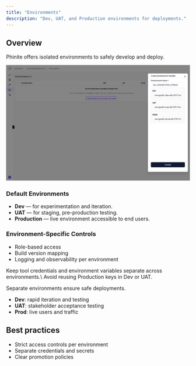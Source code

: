 ```yaml
---
title: "Environments"
description: "Dev, UAT, and Production environments for deployments."
---
```


## Overview
Phinite offers isolated environments to safely develop and deploy.

<Frame>
  <img src="/enviroment.png" alt="Environments" />
</Frame>


### Default Environments

- **Dev** — for experimentation and iteration.
- **UAT** — for staging, pre-production testing.
- **Production** — live environment accessible to end users.

### Environment-Specific Controls

- Role-based access
- Build version mapping
- Logging and observability per environment

<Note type="tip">
  Keep tool credentials and environment variables separate across environments.\
  Avoid reusing Production keys in Dev or UAT.
</Note>

Separate environments ensure safe deployments.

- **Dev**: rapid iteration and testing
- **UAT**: stakeholder acceptance testing
- **Prod**: live users and traffic

## Best practices

- Strict access controls per environment
- Separate credentials and secrets
- Clear promotion policies